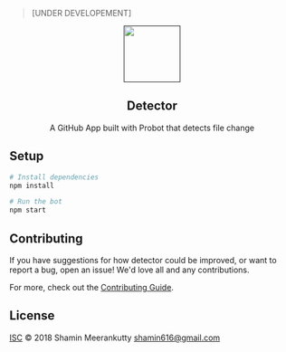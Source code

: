 > [UNDER DEVELOPEMENT]

<p align="center">
  <a href="">
    <img width="100" height="100" alt="" src="https://user-images.githubusercontent.com/8272719/47097001-0cdea500-d24e-11e8-921d-b1288b122a3b.png"></a>
</p>

<h2 align="center">Detector</h2>

<p align="center">A GitHub App built with Probot that detects file change</p>

## Setup

```sh
# Install dependencies
npm install

# Run the bot
npm start
```

## Contributing

If you have suggestions for how detector could be improved, or want to report a bug, open an issue! We'd love all and any contributions.

For more, check out the [Contributing Guide](CONTRIBUTING.md).

## License

[ISC](LICENSE) © 2018 Shamin Meerankutty <shamin616@gmail.com>

